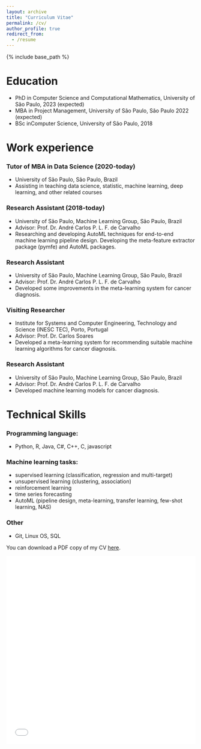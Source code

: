 ```yaml
---
layout: archive
title: "Curriculum Vitae"
permalink: /cv/
author_profile: true
redirect_from:
  - /resume
---
```


{% include base_path %}


Education
=========
* PhD in Computer Science and Computational Mathematics, University of São Paulo, 2023 (expected)
* MBA in Project Management, University of São Paulo, São Paulo 2022 (expected)
* BSc inComputer Science, University of São Paulo, 2018


Work experience
===============
### Tutor of MBA in Data Science (2020-today) 
  * University of São Paulo, São Paulo, Brazil
  * Assisting in teaching data science, statistic, machine learning, deep learning, and other related courses

### Research Assistant (2018-today)
  * University of São Paulo, Machine Learning Group, São Paulo, Brazil
  * Advisor: Prof. Dr. André Carlos P. L. F. de Carvalho
  * Researching and developing AutoML techniques for end-to-end machine learning pipeline design. Developing the meta-feature extractor package (pymfe) and AutoML packages.

### Research Assistant
  * University of São Paulo, Machine Learning Group, São Paulo, Brazil
  * Advisor: Prof. Dr. André Carlos P. L. F. de Carvalho
  * Developed some improvements in the meta-learning system for cancer diagnosis.

### Visiting Researcher
  * Institute for Systems and Computer Engineering, Technology and Science (INESC TEC), Porto, Portugal
  * Advisor: Prof. Dr. Carlos Soares
  * Developed a meta-learning system for recommending suitable machine learning algorithms for cancer diagnosis.

### Research Assistant
  * University of São Paulo, Machine Learning Group, São Paulo, Brazil
  * Advisor: Prof. Dr. André Carlos P. L. F. de Carvalho
  * Developed machine learning models for cancer diagnosis.


Technical Skills
================

### Programming language:
- Python, R, Java, C#, C++, C, javascript

### Machine learning tasks:
- supervised learning (classification, regression and multi-target)
- unsupervised learning (clustering, association)
- reinforcement learning
- time series forecasting
- AutoML (pipeline design, meta-learning, transfer learning, few-shot learning, NAS)

### Other
- Git, Linux OS, SQL


You can download a PDF copy of my CV [here](/files/pdf/ealcobaca_cv.pdf).
<iframe src="/files/pdf/ealcobaca_cv.pdf" width="100%" height="500" frameborder="no" border="0" marginwidth="0" marginheight="0"></iframe>
